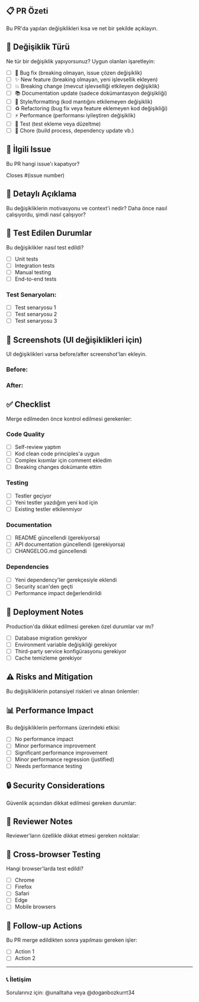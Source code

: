 ## 📋 PR Özeti
Bu PR'da yapılan değişiklikleri kısa ve net bir şekilde açıklayın.

## 🔄 Değişiklik Türü
Ne tür bir değişiklik yapıyorsunuz? Uygun olanları işaretleyin:

- [ ] 🐛 Bug fix (breaking olmayan, issue çözen değişiklik)
- [ ] ✨ New feature (breaking olmayan, yeni işlevsellik ekleyen)
- [ ] 💥 Breaking change (mevcut işlevselliği etkileyen değişiklik)
- [ ] 📚 Documentation update (sadece dokümantasyon değişikliği)
- [ ] 🎨 Style/formatting (kod mantığını etkilemeyen değişiklik)
- [ ] ♻️ Refactoring (bug fix veya feature eklemeyen kod değişikliği)
- [ ] ⚡ Performance (performansı iyileştiren değişiklik)
- [ ] 🧪 Test (test ekleme veya düzeltme)
- [ ] 🔧 Chore (build process, dependency update vb.)

## 🔗 İlgili Issue
Bu PR hangi issue'ı kapatıyor?

Closes #(issue number)

## 📝 Detaylı Açıklama
Bu değişikliklerin motivasyonu ve context'i nedir? Daha önce nasıl çalışıyordu, şimdi nasıl çalışıyor?

## 🧪 Test Edilen Durumlar
Bu değişiklikler nasıl test edildi?

- [ ] Unit tests
- [ ] Integration tests
- [ ] Manual testing
- [ ] End-to-end tests

### Test Senaryoları:
- [ ] Test senaryosu 1
- [ ] Test senaryosu 2
- [ ] Test senaryosu 3

## 📸 Screenshots (UI değişiklikleri için)
UI değişiklikleri varsa before/after screenshot'ları ekleyin.

### Before:
<!-- Screenshot buraya -->

### After:
<!-- Screenshot buraya -->

## ✅ Checklist
Merge edilmeden önce kontrol edilmesi gerekenler:

### Code Quality
- [ ] Self-review yaptım
- [ ] Kod clean code principles'a uygun
- [ ] Complex kısımlar için comment ekledim
- [ ] Breaking changes dokümante ettim

### Testing
- [ ] Testler geçiyor
- [ ] Yeni testler yazdığım yeni kod için
- [ ] Existing testler etkilenmiyor

### Documentation
- [ ] README güncellendi (gerekiyorsa)
- [ ] API documentation güncellendi (gerekiyorsa)
- [ ] CHANGELOG.md güncellendi

### Dependencies
- [ ] Yeni dependency'ler gerekçesiyle eklendi
- [ ] Security scan'den geçti
- [ ] Performance impact değerlendirildi

## 🚀 Deployment Notes
Production'da dikkat edilmesi gereken özel durumlar var mı?

- [ ] Database migration gerekiyor
- [ ] Environment variable değişikliği gerekiyor
- [ ] Third-party service konfigürasyonu gerekiyor
- [ ] Cache temizleme gerekiyor

## ⚠️ Risks and Mitigation
Bu değişikliklerin potansiyel riskleri ve alınan önlemler:

## 📊 Performance Impact
Bu değişikliklerin performans üzerindeki etkisi:

- [ ] No performance impact
- [ ] Minor performance improvement
- [ ] Significant performance improvement
- [ ] Minor performance regression (justified)
- [ ] Needs performance testing

## 🔒 Security Considerations
Güvenlik açısından dikkat edilmesi gereken durumlar:

## 🎯 Reviewer Notes
Reviewer'ların özellikle dikkat etmesi gereken noktalar:

## 📱 Cross-browser Testing
Hangi browser'larda test edildi?

- [ ] Chrome
- [ ] Firefox
- [ ] Safari
- [ ] Edge
- [ ] Mobile browsers

## 🔄 Follow-up Actions
Bu PR merge edildikten sonra yapılması gereken işler:

- [ ] Action 1
- [ ] Action 2

---

### 📞 İletişim
Sorularınız için: @unalltaha veya @doganbozkurrt34 